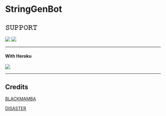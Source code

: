 # StringGenBot

## 𝚂𝚄𝙿𝙿𝙾𝚁𝚃 
                          
<a href="https://t.me/DISASTER_SUPPORT"><img src="https://img.shields.io/badge/Join-SUPPORT%20GROUP-red.svg?logo=Telegram"></a>
<a href="https://t.me/DISASTER_NETWORK"><img src="https://img.shields.io/badge/Join-SUPPORT%20CHANNEL-red.svg?logo=Telegram"></a>

-------------------------------------------------

#### With Heroku

<a href="https://www.heroku.com/deploy?template=https://github.com/SUKHPAL443/StringGenBot">
  <img src="https://www.herokucdn.com/deploy/button.svg">
</a>


-------------------------------------------------

## Credits 


[BLACKMAMBA](https://t.me/BLACK_MAMBA_RETURNS_OP)<p>
[DISASTER](https://t.me/DISASTER_NETWORK_OWNER)
